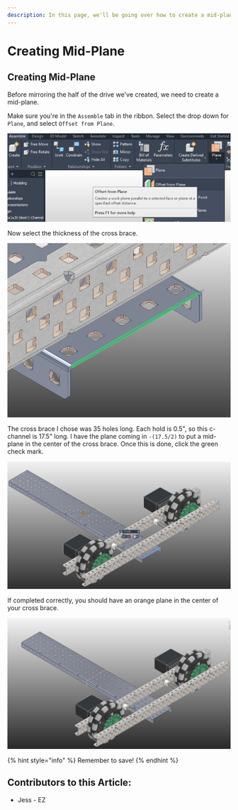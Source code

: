 ```yaml
---
description: In this page, we'll be going over how to create a mid-plane.
---
```


# Creating Mid-Plane

## Creating Mid-Plane

Before mirroring the half of the drive we've created, we need to create a mid-plane.

Make sure you're in the `Assemble` tab in the ribbon.  Select the drop down for `Plane`, and select `Offset from Plane`.&#x20;

![Plane Menu](<../../../.gitbook/assets/image (200).png>)

Now select the thickness of the cross brace. &#x20;

![Plane Selection](<../../../.gitbook/assets/image (47).png>)

The cross brace I chose was 35 holes long.  Each hold is 0.5", so this c-channel is 17.5" long.  I have the plane coming in `-(17.5/2)` to put a mid-plane in the center of the cross brace.  Once this is done, click the green check mark.&#x20;

![Dimension Constraining the Plane](<../../../.gitbook/assets/image (5).png>)

If completed correctly, you should have an orange plane in the center of your cross brace.&#x20;

![Completed Mid-Plane](<../../../.gitbook/assets/image (236).png>)

{% hint style="info" %}
Remember to save!
{% endhint %}



## Contributors to this Article:

* Jess - EZ
